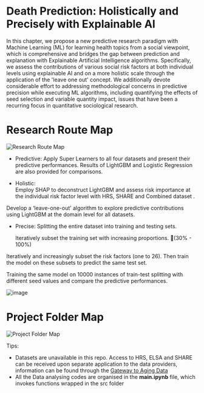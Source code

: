 # Death Prediction: Holistically and Precisely with Explainable AI 
In this chapter, we propose a new predictive research paradigm with Machine Learning (ML) for learning health topics from a social viewpoint, which is comprehensive and bridges the gap between prediction and explanation with Explainable Artificial Intelligence algorithms. Specifically, we assess the contributions of various social risk factors at both individual levels using explainable AI and on a more holistic scale through the application of the 'leave one out' concept. We additionally devote considerable effort to addressing methodological concerns in predictive precision while executing ML algorithms, including quantifying the effects of seed selection and variable quantity impact, issues that have been a recurring focus in quantitative sociological research.

# Research Route Map 
![Research Route Map](https://github.com/vallerrr/OX_thesis/blob/main/graphs/intro/FlowChart.png)

- Predictive:  Apply Super Learners to all four datasets and present their predictive performances. Results of LightGBM and Logistic Regression are also provided for comparisons.

- Holistic:  
Employ SHAP to deconstruct LightGBM and assess risk importance at the individual risk factor level with HRS, SHARE and Combined dataset . 

Develop a ‘leave-one-out’ algorithm to explore predictive contributions using LightGBM at the domain level for all datasets.


- Precise: 
  Splitting the entire dataset into training and testing sets.
  
  Iteratively subset the training set with increasing proportions. (30% - 100%)
  
Iteratively and increasingly subset the risk factors (one to 26). 
  Then train the model on these subsets to predict the same test set.
  
  Training the same model on 10000 instances of train-test splitting with different seed values and compare the predictive performances.

![image](https://github.com/vallerrr/OX_thesis/assets/36286934/6c61ed62-77b4-448d-acb3-e9347d44613e)

# Project Folder Map 
![Project Folder Map](https://github.com/vallerrr/OX_thesis/blob/main/graphs/intro/ProjectMap.png)

Tips:

- Datasets are unavailable in this repo. Access to HRS, ELSA and SHARE can be received upon separate application to the data providers, information can be found through the [Gateway to Aging Data](https://g2aging.org/downloads)
- All the Data analysing codes are organised in the **main.ipynb** file, which invokes functions wrapped in the src folder 

